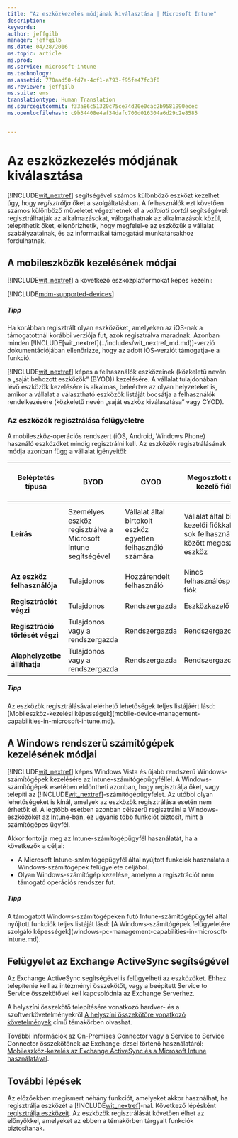 ```yaml
---
title: "Az eszközkezelés módjának kiválasztása | Microsoft Intune"
description: 
keywords: 
author: jeffgilb
manager: jeffgilb
ms.date: 04/28/2016
ms.topic: article
ms.prod: 
ms.service: microsoft-intune
ms.technology: 
ms.assetid: 770aad50-fd7a-4cf1-a793-f95fe47fc3f8
ms.reviewer: jeffgilb
ms.suite: ems
translationtype: Human Translation
ms.sourcegitcommit: f33a86c51320c75ce74d20e0cac2b9581990ecec
ms.openlocfilehash: c9b34408e4af34dafc700d016304a6d29c2e8585


---
```


# Az eszközkezelés módjának kiválasztása
[!INCLUDE[wit_nextref](../includes/wit_nextref_md.md)] segítségével számos különböző eszközt kezelhet úgy, hogy *regisztrálja* őket a szolgáltatásban. A felhasználók ezt követően számos különböző műveletet végezhetnek el a *vállalati portál* segítségével: regisztrálhatják az alkalmazásokat, válogathatnak az alkalmazások közül, telepíthetik őket, ellenőrizhetik, hogy megfelel-e az eszközük a vállalat szabályzatainak, és az informatikai támogatási munkatársakhoz fordulhatnak.

## A mobileszközök kezelésének módjai
[!INCLUDE[wit_nextref](../includes/wit_nextref_md.md)] a következő eszközplatformokat képes kezelni:

[!INCLUDE[mdm-supported-devices](../includes/mdm-supported-devices.md)]

<div class="alert alert-tip">
  <h5><span class="icon-tip"></span> Tipp</h5>
  <p>Ha korábban regisztrált olyan eszközöket, amelyeken az iOS-nak a támogatottnál korábbi verziója fut, azok regisztrálva maradnak. Azonban minden [!INCLUDE[wit_nextref](../includes/wit_nextref_md.md)]-verzió dokumentációjában ellenőrizze, hogy az adott iOS-verziót támogatja-e a funkció.</p>
</div>

[!INCLUDE[wit_nextref](../includes/wit_nextref_md.md)] képes a felhasználók eszközeinek (közkeletű nevén a „saját behozott eszközök” (BYOD)) kezelésére. A vállalat tulajdonában lévő eszközök kezelésére is alkalmas, beleértve az olyan helyzeteket is, amikor a vállalat a választható eszközök listáját bocsátja a felhasználók rendelkezésére (közkeletű nevén „saját eszköz kiválasztása” vagy CYOD).

### Az eszközök regisztrálása felügyeletre
A mobileszköz-operációs rendszert (iOS, Android, Windows Phone) használó eszközöket mindig regisztrálni kell. Az eszközök regisztrálásának módja azonban függ a vállalat igényeitől:

|Beléptetés típusa|BYOD|CYOD|Megosztott eszköz kezelő fiókkal|Megosztott eszköz felhasználói fiók nélkül|
|-------------------|--------|--------|--------------------------------------|----------------------------------------|
|**Leírás**|Személyes eszköz regisztrálva a Microsoft Intune segítségével|Vállalat által birtokolt eszköz egyetlen felhasználó számára|Vállalat által birtokolt, kezelői fiókkal kezelt, sok felhasználó között megosztott eszköz|Vállalati által birtokolt, felhasználó nélküli, sok felhasználó által használt eszköz.|
|**Az eszköz felhasználója**|Tulajdonos|Hozzárendelt felhasználó|Nincs felhasználóspecifikus fiók|Nincs adott felhasználó|
|**Regisztrációt végzi**|Tulajdonos|Rendszergazda|Eszközkezelő|Bárki|
|**Regisztráció törlését végzi**|Tulajdonos vagy a rendszergazda|Rendszergazda|Rendszergazda|Rendszergazda|
|**Alaphelyzetbe állíthatja**|Tulajdonos vagy a rendszergazda|Rendszergazda|Rendszergazda|Rendszergazda|

<div class="alert alert-tip">
  <h5><span class="icon-tip"></span> Tipp</h5>
  <p>Az eszközök regisztrálásával elérhető lehetőségek teljes listájáért lásd: [Mobileszköz-kezelési képességek](mobile-device-management-capabilities-in-microsoft-intune.md).</p>
</div>



## A Windows rendszerű számítógépek kezelésének módjai
[!INCLUDE[wit_nextref](../includes/wit_nextref_md.md)] képes Windows Vista és újabb rendszerű Windows-számítógépek kezelésére az Intune-számítógépügyféllel. A Windows-számítógépek esetében eldöntheti azonban, hogy regisztrálja őket, vagy telepíti az [!INCLUDE[wit_nextref](../includes/wit_nextref_md.md)]-számítógépügyfelet. Az utóbbi olyan lehetőségeket is kínál, amelyek az eszközök regisztrálása esetén nem érhetők el. A legtöbb esetben azonban célszerű regisztrálni a Windows-eszközöket az Intune-ban, ez ugyanis több funkciót biztosít, mint a számítógépes ügyfél.

Akkor fontolja meg az Intune-számítógépügyfél használatát, ha a következők a céljai:
<ul>
<li>A Microsoft Intune-számítógépügyfél által nyújtott funkciók használata a Windows-számítógépek felügyelete céljából.</li>
<li>Olyan Windows-számítógép kezelése, amelyen a regisztrációt nem támogató operációs rendszer fut.</li>
</ul>

<div class="alert alert-tip">
  <h5><span class="icon-tip"></span> Tipp</h5>
  <p>A támogatott Windows-számítógépeken futó Intune-számítógépügyfél által nyújtott funkciók teljes listáját lásd: [A Windows-számítógépek felügyeletére szolgáló képességek](windows-pc-management-capabilities-in-microsoft-intune.md).</p>
</div>

## Felügyelet az Exchange ActiveSync segítségével
Az Exchange ActiveSync segítségével is felügyelheti az eszközöket. Ehhez telepítenie kell az intézményi összekötőt, vagy a beépített Service to Service összekötővel kell kapcsolódnia az Exchange Serverhez.

A helyszíni összekötő telepítésére vonatkozó hardver- és a szoftverkövetelményekről [A helyszíni összekötőre vonatkozó követelmények](/intune/deploy-use/intune-on-premises-exchange-connector#requirements-for-the-on-premises-connect) című témakörben olvashat.

További információk az On-Premises Connector vagy a Service to Service Connector összekötőnek az Exchange-dzsel történő használatáról: [Mobileszköz-kezelés az Exchange ActiveSync és a Microsoft Intune használatával](/intune/deploy-use/mobile-device-management-with-exchange-activesync-and-microsoft-intune).



## További lépések
Az előzőekben megismert néhány funkciót, amelyeket akkor használhat, ha regisztrálja eszközét a [!INCLUDE[wit_nextref](../includes/wit_nextref_md.md)]-nal. Következő lépésként [regisztrálja eszközeit](/intune/deploy-use/enroll-devices-in-microsoft-intune). Az eszközök regisztrálását követően élhet az előnyökkel, amelyeket az ebben a témakörben tárgyalt funkciók biztosítanak. <!--lindavr: There's a logical flaw in our "get to know/get started" content. You can take the path in this topic or you can take the path in the What to know before your get started topic. And they don't cover the same ground. -->



<!--HONumber=Jun16_HO4-->


